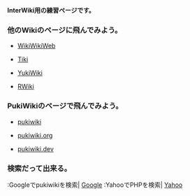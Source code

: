 **InterWiki用の練習ページです。**
### 他のWikiのページに飛んでみよう。

- [WikiWikiWeb](./FrontPage)

- [Tiki](./WelcomeVisitors) 

- [YukiWiki](./FrontPage) 

- [RWiki](./top) 


### PukiWikiのページで飛んでみよう。

- [pukiwiki](./FrontPage)

- [pukiwiki.org](./FrontPage)

- [pukiwiki.dev](./FrontPage)
### 検索だって出来る。
:Googleでpukiwikiを検索|
[Google](./pukiwiki)
:YahooでPHPを検索|
[Yahoo](./PHP)
